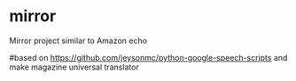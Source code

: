 # mirror
Mirror project similar to Amazon echo

#based on https://github.com/jeysonmc/python-google-speech-scripts and make magazine universal translator
